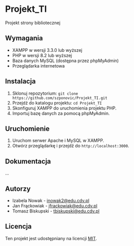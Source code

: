# Projekt_TI

Projekt strony bibliotecznej

## Wymagania

- XAMPP w wersji 3.3.0 lub wyższej
- PHP w wersji 8.2 lub wyższej
- Baza danych MySQL (dostępna przez phpMyAdmin)
- Przeglądarka internetowa

## Instalacja

1. Sklonuj repozytorium: `git clone https://github.com/szponovic/Projekt_TI.git`
2. Przejdź do katalogu projektu: `cd Projekt_TI`
3. Skonfiguruj XAMPP do uruchomienia projektu PHP.
4. Importuj bazę danych za pomocą phpMyAdmin.

## Uruchomienie

1. Uruchom serwer Apache i MySQL w XAMPP.
2. Otwórz przeglądarkę i przejdź do `http://localhost:3000`.

## Dokumentacja

...
## Autorzy

- Izabela Nowak - inowak2@edu.cdv.pl
- Jan Frąckowiak - jfrackowiak@edu.cdv.pl
- Tomasz Biskupski - tbiskupski@edu.cdv.pl

## Licencja

Ten projekt jest udostępniany na licencji [MIT](https://opensource.org/licenses/MIT).
